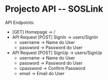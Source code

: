 # Projecto API -- SOSLink

API Endpoints:
- [GET] Homepage -> / 
- API Request [POST] SignIn -> users/SignIn
    - username -> Name do User
    - password -> Password do User 
- API Request [POST] SignUp -> users/SignUp
    - username -> Name do User
    - password -> Password do User
    - cpassword -> Confirm Password
    - email -> Email do User 
